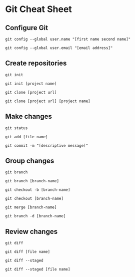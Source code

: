 # Git Cheat Sheet

## Configure Git

`git config --global user.name "[first name second name]"`

`git config --global user.email "[email address]"`


## Create repositories

`git init`

`git init [project name]`

`git clone [project url]`

`git clone [project url] [project name]`


## Make changes

`git status`

`git add [file name]`

`git commit -m "[descriptive message]"`


## Group changes

`git branch`

`git branch [branch-name]`

`git checkout -b [branch-name]`

`git checkout [branch-name]`

`git merge [branch-name]`

`git branch -d [branch-name]`


## Review changes

`git diff`

`git diff [file name]`

`git diff --staged`

`git diff --staged [file name]`